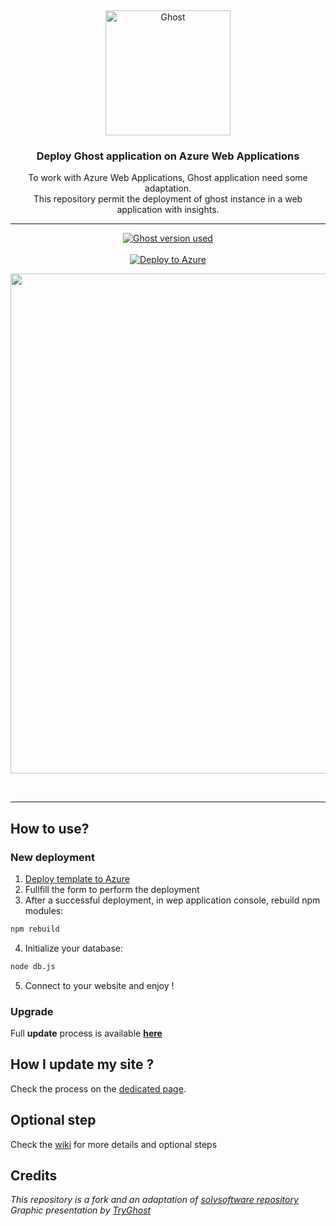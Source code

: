 &nbsp;
<p align="center">
  <a href="https://ghost.org">
    <img src="https://user-images.githubusercontent.com/120485/43974508-b64b2fe8-9cd2-11e8-8e58-707254b8817c.png" width="200px" alt="Ghost" />
  </a>
</p>
<h3 align="center">Deploy Ghost application on Azure Web Applications</h3>
<p align="center">To work with Azure Web Applications, Ghost application need some adaptation.<br>
This repository permit the deployment of ghost instance in a web application with insights.</p>
<hr />
<p align="center">
    <a href="https://ghost.org">
        <img src="https://img.shields.io/badge/ghost-v2.2.0-green.svg" alt="Ghost version used" />
    </a> <br/> <br/>
    <a href="https://azuredeploy.net/">
        <img src="https://azuredeploy.net/deploybutton.png" alt="Deploy to Azure" />
    </a>
</p>



<p align="center">
    <img src="https://user-images.githubusercontent.com/120485/43994697-62e2bdc2-9d99-11e8-94fc-021ab9756f33.gif" width="800" />
</p>

<br>

---

## How to use?

### New deployment
1. [Deploy template to Azure](https://azuredeploy.net/)
2. Fullfill the form to perform the deployment
3. After a successful deployment, in wep application console, rebuild npm modules:
```bash
npm rebuild
```
4. Initialize your database:
```bash
node db.js
```
5. Connect to your website and enjoy !

### Upgrade
Full **update** process is available [**here**](https://github.com/woolfyx/azure-ghost/wiki/How-I-can-update-my-site-%3F)

## How I update my site ?

Check the process on the [dedicated page](https://github.com/woolfyx/azure-ghost/wiki/How-I-can-update-my-site-%3F).

## Optional step

Check the [wiki](https://github.com/woolfyx/azure-ghost/wiki) for more details and optional steps

## Credits
_This repository is a fork and an adaptation of [solvsoftware repository](https://github.com/solvsoftware/Ghost-Azure)_  
_Graphic presentation by [TryGhost](https://github.com/TryGhost/Ghost)_
